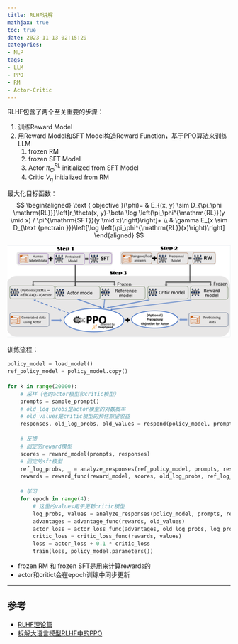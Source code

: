 ```yaml
---
title: RLHF讲解
mathjax: true
toc: true
date: 2023-11-13 02:15:29
categories:
- NLP
tags:
- LLM
- PPO
- RM
- Actor-Critic
---
```

RLHF包含了两个至关重要的步骤：
1. 训练Reward Model
2. 用Reward Model和SFT Model构造Reward Function，基于PPO算法来训练LLM
   1. frozen RM
   2. frozen SFT Model
   3. Actor $\pi_{\Phi}^{R L}$ initialized from SFT Model
   4. Critic $V_\eta$ initialized from RM

最大化目标函数：
$$
\begin{aligned}
\text { objective }(\phi)= & E_{(x, y) \sim D_{\pi_\phi \mathrm{RL}}}\left[r_\theta(x, y)-\beta \log \left(\pi_\phi^{\mathrm{RL}}(y \mid x) / \pi^{\mathrm{SFT}}(y \mid x)\right)\right]+ \\
& \gamma E_{x \sim D_{\text {pectrain }}}\left[\log \left(\pi_\phi^{\mathrm{RL}}(x)\right)\right]
\end{aligned}
$$


<!--more-->

![rlhf](https://github.com/TransformersWsz/picx-images-hosting/raw/master/image.6qiivvmcc5c0.png)

训练流程：
```python
policy_model = load_model()
ref_policy_model = policy_model.copy()

for k in range(20000):
    # 采样（老的actor模型和critic模型）
    prompts = sample_prompt()
    # old_log_probs是actor模型的对数概率
    # old_values是critic模型的预估期望收益
    responses, old_log_probs, old_values = respond(policy_model, prompts)

    # 反馈
    # 固定的reward模型
    scores = reward_model(prompts, responses)
    # 固定的sft模型
    ref_log_probs, _ = analyze_responses(ref_policy_model, prompts, responses)
    rewards = reward_func(reward_model, scores, old_log_probs, ref_log_probs)
    
    # 学习
    for epoch in range(4):
        # 这里的values用于更新critic模型
        log_probs, values = analyze_responses(policy_model, prompts, responses)
        advantages = advantage_func(rewards, old_values)
        actor_loss = actor_loss_func(advantages, old_log_probs, log_probs)
        critic_loss = critic_loss_func(rewards, values)
        loss = actor_loss + 0.1 * critic_loss
        train(loss, policy_model.parameters())
```
- frozen RM 和 frozen SFT是用来计算rewards的
- actor和critict会在epoch训练中同步更新
___

## 参考
- [RLHF理论篇](https://zhuanlan.zhihu.com/p/657490625)
- [拆解大语言模型RLHF中的PPO](https://zhuanlan.zhihu.com/p/645225982)